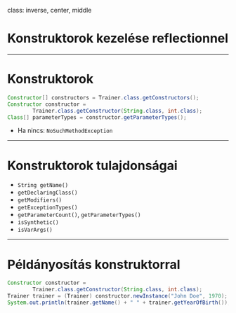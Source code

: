class: inverse, center, middle

# Konstruktorok kezelése reflectionnel

---

# Konstruktorok

```java
Constructor[] constructors = Trainer.class.getConstructors();
Constructor constructor =
        Trainer.class.getConstructor(String.class, int.class);
Class[] parameterTypes = constructor.getParameterTypes();
```

* Ha nincs: `NoSuchMethodException`

---

# Konstruktorok tulajdonságai

* `String getName()`
* `getDeclaringClass()`
* `getModifiers()`
* `getExceptionTypes()`
* `getParameterCount()`, `getParameterTypes()`
* `isSynthetic()`
* `isVarArgs()`

---

# Példányosítás konstruktorral

```java
Constructor constructor =
        Trainer.class.getConstructor(String.class, int.class);
Trainer trainer = (Trainer) constructor.newInstance("John Doe", 1970);
System.out.println(trainer.getName() + " " + trainer.getYearOfBirth());
```

